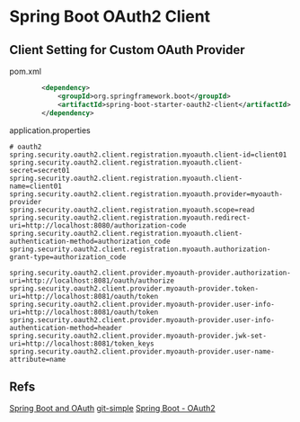 # Spring Boot OAuth2 Client


## Client Setting for Custom OAuth Provider
pom.xml
```xml
		<dependency>
			<groupId>org.springframework.boot</groupId>
			<artifactId>spring-boot-starter-oauth2-client</artifactId>
		</dependency>
```

application.properties
```properties
# oauth2
spring.security.oauth2.client.registration.myoauth.client-id=client01
spring.security.oauth2.client.registration.myoauth.client-secret=secret01
spring.security.oauth2.client.registration.myoauth.client-name=client01
spring.security.oauth2.client.registration.myoauth.provider=myoauth-provider
spring.security.oauth2.client.registration.myoauth.scope=read
spring.security.oauth2.client.registration.myoauth.redirect-uri=http://localhost:8080/authorization-code
spring.security.oauth2.client.registration.myoauth.client-authentication-method=authorization_code
spring.security.oauth2.client.registration.myoauth.authorization-grant-type=authorization_code

spring.security.oauth2.client.provider.myoauth-provider.authorization-uri=http://localhost:8081/oauth/authorize
spring.security.oauth2.client.provider.myoauth-provider.token-uri=http://localhost:8081/oauth/token
spring.security.oauth2.client.provider.myoauth-provider.user-info-uri=http://localhost:8081/oauth/token
spring.security.oauth2.client.provider.myoauth-provider.user-info-authentication-method=header
spring.security.oauth2.client.provider.myoauth-provider.jwk-set-uri=http://localhost:8081/token_keys
spring.security.oauth2.client.provider.myoauth-provider.user-name-attribute=name
```


## Refs
[Spring Boot and OAuth](https://spring.io/guides/tutorials/spring-boot-oauth2/)
[git-simple](https://github.com/spring-guides/tut-spring-boot-oauth2/tree/master/simple)
[Spring Boot - OAuth2](https://docs.spring.io/spring-boot/docs/2.2.6.RELEASE/reference/htmlsingle/#boot-features-security-oauth2)
